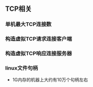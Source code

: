 ## TCP相关

### 单机最大TCP连接数

### 构造虚拟TCP请求连接客户端

### 构造虚拟TCP响应连接服务器

### linux文件句柄
 * 1G内存的机器上大约有10万个句柄左右
